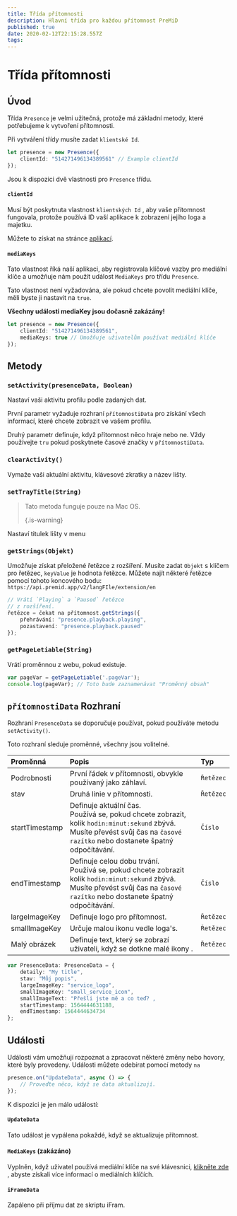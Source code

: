 ```yaml
---
title: Třída přítomnosti
description: Hlavní třída pro každou přítomnost PreMiD
published: true
date: 2020-02-12T22:15:28.557Z
tags:
---
```


# Třída přítomnosti

## Úvod

Třída `Presence` je velmi užitečná, protože má základní metody, které potřebujeme k vytvoření přítomnosti.

 Při vytváření třídy musíte zadat `klientské Id`.

```typescript
let presence = new Presence({
    clientId: "514271496134389561" // Example clientId
});
```

Jsou k dispozici dvě vlastnosti pro `Presence` třídu.

#### `clientId`

Musí být poskytnuta vlastnost `klientských Id` , aby vaše přítomnost fungovala, protože používá ID vaší aplikace k zobrazení jejího loga a majetku.

Můžete to získat na stránce [aplikací](https://discordapp.com/developers/applications).

#### `mediaKeys`

Tato vlastnost říká naší aplikaci, aby registrovala klíčové vazby pro mediální klíče a umožňuje nám použít událost `MediaKeys` pro třídu `Presence`.

Tato vlastnost není vyžadována, ale pokud chcete povolit mediální klíče, měli byste ji nastavit na `true`.

**Všechny události mediaKey jsou dočasně zakázány!**

```typescript
let presence = new Presence({
    clientId: "514271496134389561",
    mediaKeys: true // Umožňuje uživatelům používat mediální klíče
});
```

## Metody

### `setActivity(presenceData, Boolean)`

Nastaví vaši aktivitu profilu podle zadaných dat.

První parametr vyžaduje rozhraní `přítomnostiData` pro získání všech informací, které chcete zobrazit ve vašem profilu.

Druhý parametr definuje, když přítomnost něco hraje nebo ne. Vždy používejte `tru` pokud poskytnete časové značky v `přítomnostiData`.

### `clearActivity()`

Vymaže vaši aktuální aktivitu, klávesové zkratky a název lišty.

### `setTrayTitle(String)`

> Tato metoda funguje pouze na Mac OS. 
> 
> {.is-warning}

Nastaví titulek lišty v menu

### `getStrings(Objekt)`

Umožňuje získat přeložené řetězce z rozšíření. Musíte zadat `Objekt` s klíčem pro řetězec, `keyValue` je hodnota řetězce. Můžete najít některé řetězce pomocí tohoto koncového bodu: `https://api.premid.app/v2/langFIle/extension/en`

```typescript
// Vrátí `Playing` a `Paused` řetězce
// z rozšíření.
řetězce = čekat na přítomnost.getStrings({
    přehrávání: "presence.playback.playing",
    pozastavení: "presence.playback.paused"
});
```

### `getPageLetiable(String)`

Vrátí proměnnou z webu, pokud existuje.

```typescript
var pageVar = getPageLetiable('.pageVar');
console.log(pageVar); // Toto bude zaznamenávat "Proměnný obsah"
```

## `přítomnostiData` Rozhraní

Rozhraní `PresenceData` se doporučuje používat, pokud používáte metodu `setActivity()`.

Toto rozhraní sleduje proměnné, všechny jsou volitelné.

<table>
  <thead>
    <tr>
      <th style="text-align:left">Proměnná</th>
      <th style="text-align:left">Popis</th>
      <th style="text-align:left">Typ</th>
    </tr>
  </thead>
  <tbody>
    <tr>
      <td style="text-align:left">Podrobnosti</td>
      <td style="text-align:left">První řádek v přítomnosti, obvykle používaný jako záhlaví.</td>
      <td style="text-align:left"><code>Řetězec</code>
      </td>
    </tr>
    <tr>
      <td style="text-align:left">stav</td>
      <td style="text-align:left">Druhá linie v přítomnosti.</td>
      <td style="text-align:left"><code>Řetězec</code>
      </td>
    </tr>
    <tr>
      <td style="text-align:left">startTimestamp</td>
      <td style="text-align:left">Definuje aktuální čas.<br>
        Používá se, pokud chcete zobrazit, kolik <code>hodin:minut:sekund</code> zbývá.
          <br>Musíte převést svůj čas na <code>časové razítko</code> nebo dostanete špatný
          odpočítávání.
      </td>
      <td style="text-align:left"><code>Číslo</code>
      </td>
    </tr>
    <tr>
      <td style="text-align:left">endTimestamp</td>
      <td style="text-align:left">Definuje celou dobu trvání.
        <br>Používá se, pokud chcete zobrazit kolik <code>hodin:minut:sekund</code> zbývá.
          <br>Musíte převést svůj čas na <code>časové razítko</code> nebo dostanete špatný
          odpočítávání.
      </td>
      <td style="text-align:left"><code>Číslo</code>
      </td>
    </tr>
    <tr>
      <td style="text-align:left">largeImageKey</td>
      <td style="text-align:left">Definuje logo pro přítomnost.</td>
      <td style="text-align:left"><code>Řetězec</code>
      </td>
    </tr>
    <tr>
      <td style="text-align:left">smallImageKey</td>
      <td style="text-align:left">Určuje malou ikonu vedle loga&apos;s.</td>
      <td style="text-align:left"><code>Řetězec</code>
      </td>
    </tr>
    <tr>
      <td style="text-align:left">Malý obrázek</td>
      <td style="text-align:left">Definuje text, který se zobrazí uživateli, když se dotkne malé ikony
.</td>
      <td style="text-align:left"><code>Řetězec</code>
      </td>
    </tr>
  </tbody>
</table>

```typescript
var PresenceData: PresenceData = {
    detaily: "My title",
    stav: "Můj popis",
    largeImageKey: "service_logo",
    smallImageKey: "small_service_icon",
    smallImageText: "Přešli jste mě a co teď? ,
    startTimestamp: 1564444631188,
    endTimestamp: 1564444634734
};
```

## Události

Události vám umožňují rozpoznat a zpracovat některé změny nebo hovory, které byly provedeny. Události můžete odebírat pomocí metody `na`

```typescript
presence.on("UpdateData", async () => {
    // Proveďte něco, když se data aktualizují.
});
```

K dispozici je jen málo událostí:

#### `UpdateData`

Tato událost je vypálena pokaždé, když se aktualizuje přítomnost.

#### `MediaKeys` (zakázáno)

Vyplněn, když uživatel používá mediální klíče na své klávesnici, [klikněte zde](/dev/presence/class#mediakeys) , abyste získali více informací o mediálních klíčích.

#### `iFrameData`

Zapáleno při příjmu dat ze skriptu iFram.